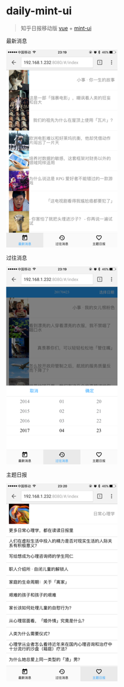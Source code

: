 # daily-mint-ui

> 知乎日报移动版
> [vue](http://vuejs.org/) + [mint-ui](http://mint-ui.github.io/#!/en)

最新消息

![最新消息](images/latest.png)

过往消息

![过往消息](images/before.png)

主题日报

![主题日报](images/themes.png)